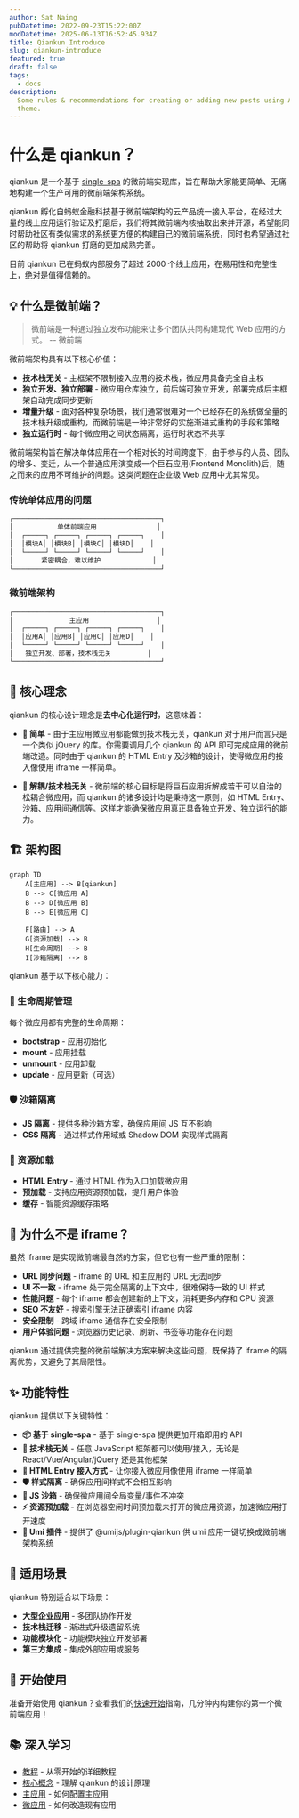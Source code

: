 ```yaml
---
author: Sat Naing
pubDatetime: 2022-09-23T15:22:00Z
modDatetime: 2025-06-13T16:52:45.934Z
title: Qiankun Introduce
slug: qiankun-introduce
featured: true
draft: false
tags:
  - docs
description:
  Some rules & recommendations for creating or adding new posts using AstroPaperr
  theme.
---
```


# 什么是 qiankun？

qiankun 是一个基于 [single-spa](https://github.com/single-spa/single-spa) 的微前端实现库，旨在帮助大家能更简单、无痛地构建一个生产可用的微前端架构系统。

qiankun 孵化自蚂蚁金融科技基于微前端架构的云产品统一接入平台，在经过大量的线上应用运行验证及打磨后，我们将其微前端内核抽取出来并开源，希望能同时帮助社区有类似需求的系统更方便的构建自己的微前端系统，同时也希望通过社区的帮助将 qiankun 打磨的更加成熟完善。

目前 qiankun 已在蚂蚁内部服务了超过 2000 个线上应用，在易用性和完整性上，绝对是值得信赖的。

## 💡 什么是微前端？

> 微前端是一种通过独立发布功能来让多个团队共同构建现代 Web 应用的方式。 -- 微前端

微前端架构具有以下核心价值：

- **技术栈无关** - 主框架不限制接入应用的技术栈，微应用具备完全自主权
- **独立开发、独立部署** - 微应用仓库独立，前后端可独立开发，部署完成后主框架自动完成同步更新
- **增量升级** - 面对各种复杂场景，我们通常很难对一个已经存在的系统做全量的技术栈升级或重构，而微前端是一种非常好的实施渐进式重构的手段和策略
- **独立运行时** - 每个微应用之间状态隔离，运行时状态不共享

微前端架构旨在解决单体应用在一个相对长的时间跨度下，由于参与的人员、团队的增多、变迁，从一个普通应用演变成一个巨石应用(Frontend Monolith)后，随之而来的应用不可维护的问题。这类问题在企业级 Web 应用中尤其常见。

### 传统单体应用的问题

```bash
┌─────────────────────────────────────┐
│           单体前端应用               │
│  ┌─────┐ ┌─────┐ ┌─────┐ ┌─────┐    │
│  │模块A│ │模块B│ │模块C│ │模块D│    │
│  └─────┘ └─────┘ └─────┘ └─────┘    │
│       紧密耦合，难以维护             │
└─────────────────────────────────────┘
```

### 微前端架构

```bash
┌─────────────────────────────────────┐
│              主应用                 │
│  ┌─────┐ ┌─────┐ ┌─────┐ ┌─────┐    │
│  │应用A│ │应用B│ │应用C│ │应用D│    │
│  └─────┘ └─────┘ └─────┘ └─────┘    │
│   独立开发、部署，技术栈无关         │
└─────────────────────────────────────┘
```

## 🎯 核心理念

qiankun 的核心设计理念是**去中心化运行时**，这意味着：

- **🥄 简单** - 由于主应用微应用都能做到技术栈无关，qiankun 对于用户而言只是一个类似 jQuery 的库。你需要调用几个 qiankun 的 API 即可完成应用的微前端改造。同时由于 qiankun 的 HTML Entry 及沙箱的设计，使得微应用的接入像使用 iframe 一样简单。

- **🍡 解耦/技术栈无关** - 微前端的核心目标是将巨石应用拆解成若干可以自治的松耦合微应用，而 qiankun 的诸多设计均是秉持这一原则，如 HTML Entry、沙箱、应用间通信等。这样才能确保微应用真正具备独立开发、独立运行的能力。

## 🏗️ 架构图

```mermaid
graph TD
    A[主应用] --> B[qiankun]
    B --> C[微应用 A]
    B --> D[微应用 B]
    B --> E[微应用 C]
    
    F[路由] --> A
    G[资源加载] --> B
    H[生命周期] --> B
    I[沙箱隔离] --> B
```

qiankun 基于以下核心能力：

### 🔄 生命周期管理
每个微应用都有完整的生命周期：
- **bootstrap** - 应用初始化
- **mount** - 应用挂载
- **unmount** - 应用卸载
- **update** - 应用更新（可选）

### 🛡️ 沙箱隔离
- **JS 隔离** - 提供多种沙箱方案，确保应用间 JS 互不影响
- **CSS 隔离** - 通过样式作用域或 Shadow DOM 实现样式隔离

### 📡 资源加载
- **HTML Entry** - 通过 HTML 作为入口加载微应用
- **预加载** - 支持应用资源预加载，提升用户体验
- **缓存** - 智能资源缓存策略

## 🤔 为什么不是 iframe？

虽然 iframe 是实现微前端最自然的方案，但它也有一些严重的限制：

- **URL 同步问题** - iframe 的 URL 和主应用的 URL 无法同步
- **UI 不一致** - iframe 处于完全隔离的上下文中，很难保持一致的 UI 样式
- **性能问题** - 每个 iframe 都会创建新的上下文，消耗更多内存和 CPU 资源
- **SEO 不友好** - 搜索引擎无法正确索引 iframe 内容
- **安全限制** - 跨域 iframe 通信存在安全限制
- **用户体验问题** - 浏览器历史记录、刷新、书签等功能存在问题

qiankun 通过提供完整的微前端解决方案来解决这些问题，既保持了 iframe 的隔离优势，又避免了其局限性。

## ✨ 功能特性

qiankun 提供以下关键特性：

- **📦 基于 single-spa** - 基于 single-spa 提供更加开箱即用的 API
- **📱 技术栈无关** - 任意 JavaScript 框架都可以使用/接入，无论是 React/Vue/Angular/jQuery 还是其他框架
- **💪 HTML Entry 接入方式** - 让你接入微应用像使用 iframe 一样简单
- **🛡️ 样式隔离** - 确保应用间样式不会相互影响
- **🧳 JS 沙箱** - 确保微应用间全局变量/事件不冲突
- **⚡ 资源预加载** - 在浏览器空闲时间预加载未打开的微应用资源，加速微应用打开速度
- **🔌 Umi 插件** - 提供了 @umijs/plugin-qiankun 供 umi 应用一键切换成微前端架构系统

## 🎯 适用场景

qiankun 特别适合以下场景：

- **大型企业应用** - 多团队协作开发
- **技术栈迁移** - 渐进式升级遗留系统
- **功能模块化** - 功能模块独立开发部署
- **第三方集成** - 集成外部应用或服务

## 🚀 开始使用

准备开始使用 qiankun？查看我们的[快速开始](/zh-CN/guide/quick-start)指南，几分钟内构建你的第一个微前端应用！

## 📚 深入学习

- [教程](/zh-CN/guide/tutorial) - 从零开始的详细教程
- [核心概念](/zh-CN/guide/concepts) - 理解 qiankun 的设计原理
- [主应用](/zh-CN/guide/main-app) - 如何配置主应用
- [微应用](/zh-CN/guide/micro-app) - 如何改造现有应用 